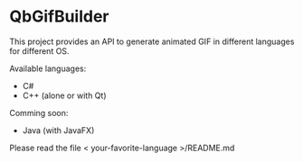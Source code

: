 # QbGifBuilder

This project provides an API to generate animated GIF in different languages for different OS.  
  
Available languages:  
  - C#  
  - C++ (alone or with Qt)  

Comming soon:  
  - Java (with JavaFX)  

Please read the file < your-favorite-language >/README.md  
